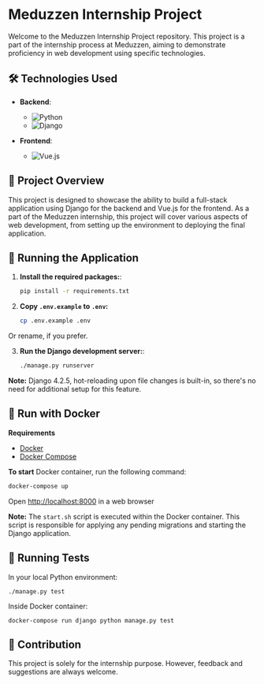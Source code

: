 # Meduzzen Internship Project

Welcome to the Meduzzen Internship Project repository. This project is a part of the internship process at Meduzzen, aiming to demonstrate proficiency in web development using specific technologies.

## 🛠 Technologies Used

- **Backend**: 
  - ![Python](https://img.shields.io/badge/-Python-3776AB?style=flat-square&logo=Python&logoColor=white)
  - ![Django](https://img.shields.io/badge/-Django-092E20?style=flat-square&logo=Django&logoColor=white)
  
- **Frontend**: 
  - ![Vue.js](https://img.shields.io/badge/-Vue.js-4FC08D?style=flat-square&logo=Vue.js&logoColor=white)

## 📖 Project Overview

This project is designed to showcase the ability to build a full-stack application using Django for the backend and Vue.js for the frontend. As a part of the Meduzzen internship, this project will cover various aspects of web development, from setting up the environment to deploying the final application.

## 🚀 Running the Application

1. **Install the required packages:**:
   ```bash
   pip install -r requirements.txt

2. **Copy `.env.example` to `.env`:**
   ```bash
   cp .env.example .env
Or rename, if you prefer.

3. **Run the Django development server:**:
    ```bash
    ./manage.py runserver
**Note:** Django 4.2.5, hot-reloading upon file changes is built-in, so there's no need for additional setup for this feature.

## 🐳 Run with Docker 
**Requirements**

- [Docker](https://docs.docker.com/engine/install/)
- [Docker Compose](https://docs.docker.com/compose/install/)

**To start** Docker container, run the following command:

```sh
docker-compose up
```

Open [http://localhost:8000](http://localhost:8000) in a web browser

**Note:** The `start.sh` script is executed within the Docker container. This script is responsible for applying any pending migrations and starting the Django application.

## 🧪 Running Tests
In your local Python environment:

    ./manage.py test

Inside Docker container:

    docker-compose run django python manage.py test

## 🤝 Contribution

This project is solely for the internship purpose. However, feedback and suggestions are always welcome.
